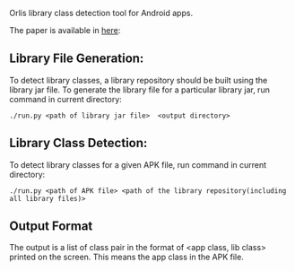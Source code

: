 Orlis library class detection tool for Android apps.

The paper is available in [here](http://web.cse.ohio-state.edu/presto/pubs/msoft18.pdf):

## Library File Generation:
To detect library classes, a library repository should be built using the
library jar file. To generate the library file for a particular library jar,
run command in current directory:

```
./run.py <path of library jar file>  <output directory>
```

## Library Class Detection:
To detect library classes for a given APK file, run command in current
directory:

```
./run.py <path of APK file> <path of the library repository(including all library files)>
```

## Output Format 
The output is a list of class pair in the format of <app class, lib class> printed on the screen. 
This means the app class in the APK file.
